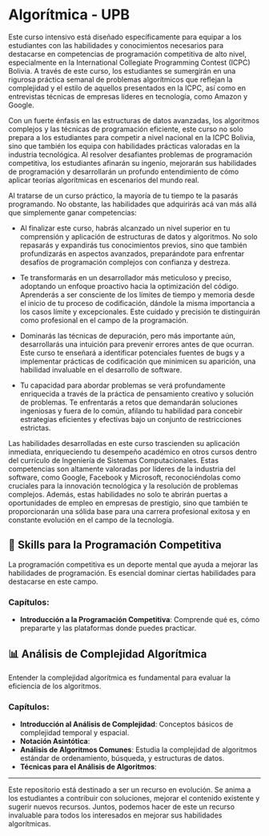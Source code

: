 
# Algorítmica - UPB

Este curso intensivo está diseñado específicamente para equipar a los estudiantes con las habilidades y conocimientos necesarios para destacarse en competencias de programación competitiva de alto nivel, especialmente en la International Collegiate Programming Contest (ICPC) Bolivia. A través de este curso, los estudiantes se sumergirán en una rigurosa práctica semanal de problemas algorítmicos que reflejan la complejidad y el estilo de aquellos presentados en la ICPC, así como en entrevistas técnicas de empresas líderes en tecnología, como Amazon y Google.

Con un fuerte énfasis en las estructuras de datos avanzadas, los algoritmos complejos y las técnicas de programación eficiente, este curso no solo prepara a los estudiantes para competir a nivel nacional en la ICPC Bolivia, sino que también los equipa con habilidades prácticas valoradas en la industria tecnológica. Al resolver desafiantes problemas de programación competitiva, los estudiantes afinarán su ingenio, mejorarán sus habilidades de programación y desarrollarán un profundo entendimiento de cómo aplicar teorías algorítmicas en escenarios del mundo real.

Al tratarse de un curso práctico, la mayoría de tu tiempo te la pasarás programando. No obstante, las habilidades que adquirirás acá van más allá que simplemente ganar competencias:
- Al finalizar este curso, habrás alcanzado un nivel superior en tu comprensión y aplicación de estructuras de datos y algoritmos. No solo repasarás y expandirás tus conocimientos previos, sino que también profundizarás en aspectos avanzados, preparándote para enfrentar desafíos de programación complejos con confianza y destreza.

- Te transformarás en un desarrollador más meticuloso y preciso, adoptando un enfoque proactivo hacia la optimización del código. Aprenderás a ser consciente de los límites de tiempo y memoria desde el inicio de tu proceso de codificación, dándole la misma importancia a los casos límite y excepcionales. Este cuidado y precisión te distinguirán como profesional en el campo de la programación.

- Dominarás las técnicas de depuración, pero más importante aún, desarrollarás una intuición para prevenir errores antes de que ocurran. Este curso te enseñará a identificar potenciales fuentes de bugs y a implementar prácticas de codificación que minimicen su aparición, una habilidad invaluable en el desarrollo de software.

- Tu capacidad para abordar problemas se verá profundamente enriquecida a través de la práctica de pensamiento creativo y solución de problemas. Te enfrentarás a retos que demandarán soluciones ingeniosas y fuera de lo común, afilando tu habilidad para concebir estrategias eficientes y efectivas bajo un conjunto de restricciones estrictas.

Las habilidades desarrolladas en este curso trascienden su aplicación inmediata, enriqueciendo tu desempeño académico en otros cursos dentro del currículo de Ingeniería de Sistemas Computacionales. Estas competencias son altamente valoradas por líderes de la industria del software, como Google, Facebook y Microsoft, reconociéndolas como cruciales para la innovación tecnológica y la resolución de problemas complejos. Además, estas habilidades no solo te abrirán puertas a oportunidades de empleo en empresas de prestigio, sino que también te proporcionarán una sólida base para una carrera profesional exitosa y en constante evolución en el campo de la tecnología.

## 🚀 Skills para la Programación Competitiva

La programación competitiva es un deporte mental que ayuda a mejorar las habilidades de programación. Es esencial dominar ciertas habilidades para destacarse en este campo.

### Capítulos:

- **Introducción a la Programación Competitiva**: Comprende qué es, cómo prepararte y las plataformas donde puedes practicar.

## 📊 Análisis de Complejidad Algorítmica

Entender la complejidad algorítmica es fundamental para evaluar la eficiencia de los algoritmos.

### Capítulos:

- **Introducción al Análisis de Complejidad**: Conceptos básicos de complejidad temporal y espacial.
- **Notación Asintótica**:
- **Análisis de Algoritmos Comunes**: Estudia la complejidad de algoritmos estándar de ordenamiento, búsqueda, y estructuras de datos.
- **Técnicas para el Análisis de Algoritmos**:

---

Este repositorio está destinado a ser un recurso en evolución. Se anima a los estudiantes a contribuir con soluciones, mejorar el contenido existente y sugerir nuevos recursos. Juntos, podemos hacer de este un recurso invaluable para todos los interesados en mejorar sus habilidades algorítmicas.
